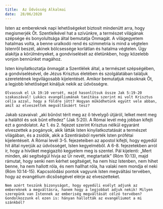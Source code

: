 ```yaml
---
title:  Az Üdvösség Alkalmai
date:  28/06/2020
---
```


Isten az embereknek napi lehetőségeket biztosít mindenütt arra, hogy megismerjék Őt. Szentlelkével hat a szívünkre, a természet világának szépsége és bonyolultsága által bemutatja Önmagát. A világegyetem hatalmas volta, a benne uralkodó rend és szimmetria is mind a végtelen Istenről beszél, akinek bölcsessége korlátlan és hatalma végtelen. Úgy alakítja a körülményeket, a gondviselését az életünkben, hogy közelebb vonjon bennünket magához.

Isten kinyilatkoztatja önmagát a Szentlélek által, a természet szépségében, a gondviselésével, de Jézus Krisztus életében és szolgálatában találjuk szeretetének legvilágosabb kijelentését. Amikor bemutatjuk másoknak Őt, a legjobb lehetőséget kínáljuk nekik az üdvösségre.

`Olvassuk el Lk 19:10 versét, majd hasonlítsuk össze Jak 5:19-20 szakaszával! Lukács evangéliumának tanítása szerint mi volt Krisztus célja azzal, hogy a földre jött? Hogyan működhetünk együtt vele abban, amit az elveszettek megváltásáért tesz?`

Jakab szavaival: „aki bűnöst térít meg az ő tévelygő útjáról, lelket ment meg a haláltól és sok bűnt elfedez” (Jak 5:20). A Római levél még jobban kifejti ezt a gondolatot. Az 1. és 2. fejezet szerint Krisztus nélkül egyaránt elveszettek a pogányok, akik látták Isten kinyilatkoztatását a természet világában, és a zsidók, akik a Szentírásból nyerték Isten prófétai kijelentéseit. A Római levél 3-5. fejezeteiben az apostol kifejti, hogy egyedül hit által nyerjük az üdvösséget, Isten kegyelméből. A 6-8. fejezetekben arról ír, hogy a hívőket megigazító kegyelem meg is szentel. Pál kijelenti: „Mert minden, aki segítségül hívja az Úr nevét, megtartatik” (Róm 10:13), majd rámutat, hogy senki nem kérhet segítséget, ha nem hisz Istenben, nem hihet benne, ha nem hallott róla, és nem hallhat róla, ha valaki nem mondja el neki (Róm 10:14-15). Kapcsolódási pontok vagyunk Isten megváltási tervében, hogy az evangélium dicsőségével elérje az elveszetteket.

`Nem azért teszünk bizonyságot, hogy egyedüli esélyt adjunk az embereknek a megváltásra, hanem hogy a legjobbat adjuk nekik! Milyen szerepünk van Istennek az emberiség megváltását célzó tervében? Gondolkozzunk el ezen is: hányan hallották az evangéliumot a mi szánkból?`